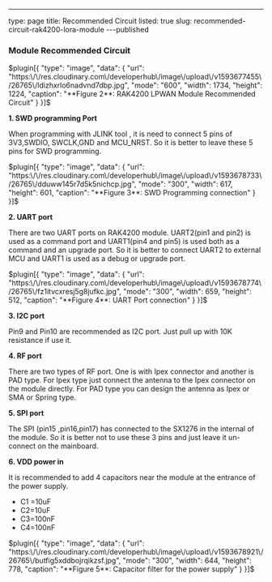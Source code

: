 ---
type: page
title: Recommended Circuit
listed: true
slug: recommended-circuit-rak4200-lora-module
---published

### Module Recommended Circuit

$plugin[{
    "type": "image",
    "data": {
        "url": "https:\/\/res.cloudinary.com\/developerhub\/image\/upload\/v1593677455\/26765\/ldizhxrlo6nadvnd7dbp.jpg",
        "mode": "600",
        "width": 1734,
        "height": 1224,
        "caption": "**Figure 2**: RAK4200 LPWAN Module Recommended Circuit"
    }
}]$

**1. SWD programming Port**

When programming with JLINK tool , it is need to connect 5 pins of 3V3,SWDIO, SWCLK,GND and MCU_NRST. So it is better to leave these 5 pins for SWD
programming.

$plugin[{
    "type": "image",
    "data": {
        "url": "https:\/\/res.cloudinary.com\/developerhub\/image\/upload\/v1593678733\/26765\/dduww145r7d5k5nichcp.jpg",
        "mode": "300",
        "width": 617,
        "height": 601,
        "caption": "**Figure 3**: SWD Programming connection"
    }
}]$

**2. UART port**

There are two UART ports on RAK4200 module. UART2(pin1 and pin2) is used as a
command port and UART1(pin4 and pin5) is used both as a command and an
upgrade port. So it is better to connect UART2 to external MCU and UART1 is used
as a debug or upgrade port.

$plugin[{
    "type": "image",
    "data": {
        "url": "https:\/\/res.cloudinary.com\/developerhub\/image\/upload\/v1593678774\/26765\/fz1itvcxresj5g8jufkc.jpg",
        "mode": "300",
        "width": 659,
        "height": 512,
        "caption": "**Figure 4**: UART Port connection"
    }
}]$

**3. I2C port**

Pin9 and Pin10 are recommended as I2C port. Just pull up with 10K resistance if use
it.

**4. RF port**

There are two types of RF port. One is with Ipex connector and another is PAD type. For Ipex type just connect the antenna to the Ipex connector on the module directly. For PAD type you can design the antenna as Ipex or SMA or Spring type.

**5. SPI port**

The SPI (pin15 ,pin16,pin17) has connected to the SX1276 in the internal of the
module. So it is better not to use these 3 pins and just leave it un-connect on the mainboard.

**6. VDD power in**

It is recommended to add 4 capacitors near the module at the entrance of the power
supply.

- C1 =10uF
- C2=10uF
- C3=100nF
- C4=100nF

$plugin[{
    "type": "image",
    "data": {
        "url": "https:\/\/res.cloudinary.com\/developerhub\/image\/upload\/v1593678921\/26765\/butfig5xddbojrqikzsf.jpg",
        "mode": "300",
        "width": 644,
        "height": 778,
        "caption": "**Figure 5**: Capacitor filter for the power supply"
    }
}]$

